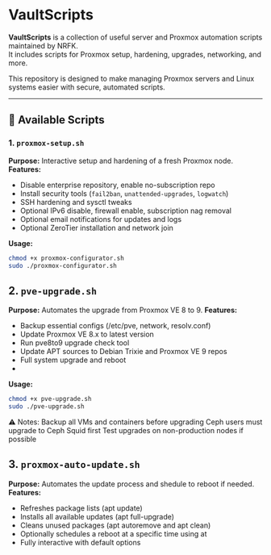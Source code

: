 # VaultScripts

**VaultScripts** is a collection of useful server and Proxmox automation scripts maintained by NRFK.  
It includes scripts for Proxmox setup, hardening, upgrades, networking, and more.  

This repository is designed to make managing Proxmox servers and Linux systems easier with secure, automated scripts.

---

## 🔹 Available Scripts

### 1. `proxmox-setup.sh`
**Purpose:** Interactive setup and hardening of a fresh Proxmox node.  
**Features:**
- Disable enterprise repository, enable no-subscription repo  
- Install security tools (`fail2ban`, `unattended-upgrades`, `logwatch`)  
- SSH hardening and sysctl tweaks  
- Optional IPv6 disable, firewall enable, subscription nag removal  
- Optional email notifications for updates and logs  
- Optional ZeroTier installation and network join  

**Usage:**
```bash
chmod +x proxmox-configurator.sh
sudo ./proxmox-configurator.sh
```

## 2. `pve-upgrade.sh`
**Purpose:** Automates the upgrade from Proxmox VE 8 to 9.
**Features:**
- Backup essential configs (/etc/pve, network, resolv.conf)
- Update Proxmox VE 8.x to latest version
- Run pve8to9 upgrade check tool
- Update APT sources to Debian Trixie and Proxmox VE 9 repos
- Full system upgrade and reboot
- 
**Usage:**
```bash
chmod +x pve-upgrade.sh
sudo ./pve-upgrade.sh
```

⚠️ Notes:
Backup all VMs and containers before upgrading
Ceph users must upgrade to Ceph Squid first
Test upgrades on non-production nodes if possible

## 3. `proxmox-auto-update.sh`
**Purpose:** Automates the update process and shedule to reboot if needed.
**Features:**
- Refreshes package lists (apt update)
- Installs all available updates (apt full-upgrade)
- Cleans unused packages (apt autoremove and apt clean)
- Optionally schedules a reboot at a specific time using at
- Fully interactive with default options
